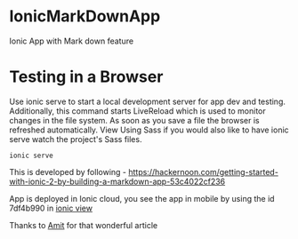 # IonicMarkDownApp
Ionic App with Mark down feature

# Testing in a Browser
Use ionic serve to start a local development server for app dev and testing. Additionally, this command starts LiveReload which is used to monitor changes in the file system. As soon as you save a file the browser is refreshed automatically. View Using Sass if you would also like to have ionic serve watch the project's Sass files.

`ionic serve`

This is developed by following - https://hackernoon.com/getting-started-with-ionic-2-by-building-a-markdown-app-53c4022cf236

App is deployed in Ionic cloud, you see the app in mobile by using the id 7df4b990 in [ionic view](https://play.google.com/store/apps/details?id=com.ionic.viewapp) 

Thanks to [Amit](https://hackernoon.com/@amit_merchant) for that wonderful article 
